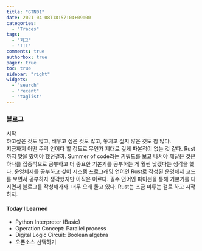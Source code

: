 ```yaml
---
title: "GTN01"
date: 2021-04-08T18:57:04+09:00
categories:
  - "Traces"
tags:
  - "회고"
  - "TIL"
comments: true
authorbox: true
pager: true
toc: true
sidebar: "right"
widgets:
  - "search"
  - "recent"
  - "taglist"
---
```


### 블로그

시작 </br>
하고싶은 것도 많고, 배우고 싶은 것도 많고, 놓치고 싶지 않은 것도 참 많다. </br> 지금까지 어떤 주력 언어다 할 정도로 무언가 제대로 깊게 파본적이 없는 것 같다. Rust까지 맛을 봤어야 했던걸까. Summer of code라는 키워드를 보고 나서야 깨달은 것은 하나를 집중적으로 공부하고 더 중요한 기본기를 공부하는 게 훨씬 낫겠다는 생각을 했다. 운영체제를 공부하고 싶어 시스템 프로그래밍 언어인 Rust로 작성된 운영체제 코드를 보면서 공부하자 생각했지만 아직은 이르다. 필수 언어인 파이썬을 통해 기본기를 다지면서 블로그를 작성해가자. 너무 오래 돌고 있다. Rust는 조금 미루는 걸로 하고 시작하자. </br>

#### Today I Learned </br>

- Python Interpreter (Basic) </br>
- Operation Concept: Parallel process </br>
- Digital Logic Circuit: Boolean algebra </br>
- 오픈소스 선택하기 </br>
